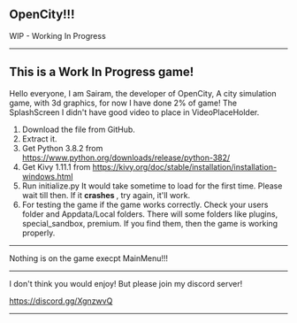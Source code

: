 OpenCity!!!
----------------------------------------------------------------------------------------------------------------------------------------------------------------------------------------------------------

WIP - Working In Progress 
__________________________________________________________________________________________________________________________________________________________________________________________________________

This is a Work In Progress game! 
----------------------------------------------------------------------------------------------------------------------------------------------------------------------------------------------------------

Hello everyone, I am Sairam, the developer of OpenCity, A city simulation game, with 3d graphics, for now I have done 2% of game! The SplashScreen I didn't have good video to place in VideoPlaceHolder.

1. Download the file from GitHub.
2. Extract it.
3. Get Python 3.8.2 from https://www.python.org/downloads/release/python-382/
4. Get Kivy 1.11.1 from https://kivy.org/doc/stable/installation/installation-windows.html
5. Run initialize.py It would take sometime to load for the first time. Please wait till then. If it <b> crashes </b>, try again, it'll work. 
6. For testing the game if the game works correctly. Check your users folder and Appdata/Local folders.
There will some folders like plugins, special_sandbox, premium. If you find them, then the game is working properly.
_____________________________________________________________________________________________________________________________________________________________________________________________________________

Nothing is on the game execpt MainMenu!!!

_____________________________________________________________________________________________________________________________________________________________________________________________________________

I don't think you would enjoy! But please join my discord server!

https://discord.gg/XgnzwvQ

______________________________________________________________________________________________________________________________________________________________________________________________________________
